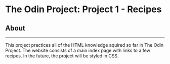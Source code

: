# The Odin Project: Project 1 - Recipes

## About
---
This project practices all of the HTML knowledge aquired so far in The Odin Project. The website consists of a main index page with links to a few recipes. In the future, the project will be styled in CSS.